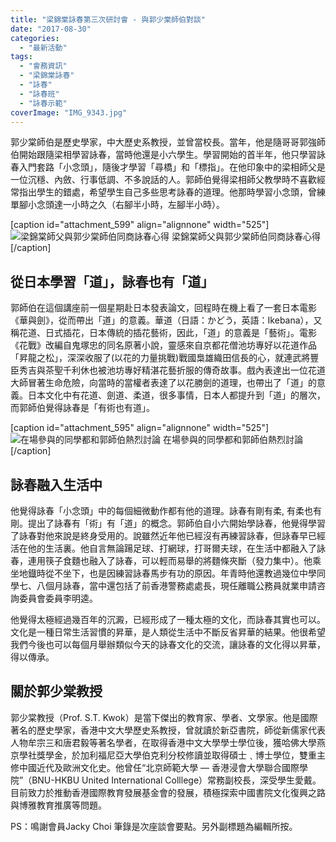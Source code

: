 ```yaml
---
title: "梁錦棠詠春第三次研討會 - 與郭少棠師伯對談"
date: "2017-08-30"
categories: 
  - "最新活動"
tags: 
  - "會務資訊"
  - "梁錦棠詠春"
  - "詠春"
  - "詠春班"
  - "詠春示範"
coverImage: "IMG_9343.jpg"
---
```


郭少棠師伯是歷史學家，中大歷史系教授，並曾當校長。當年，他是隨哥哥郭強師伯開始跟隨梁相學習詠春，當時他還是小六學生。學習開始的首半年，他只學習詠春入門套路「小念頭」，隨後才學習「尋橋」和「標指」。在他印象中的梁相師父是一位沉穩、內斂、行事低調、不多說話的人。郭師伯覺得梁相師父教學時不喜歡經常指出學生的錯處，希望學生自己多些思考詠春的道理。他那時學習小念頭，曾練單腳小念頭達一小時之久（右腳半小時，左腳半小時）。<!--more-->

\[caption id="attachment\_599" align="alignnone" width="525"\]![梁錦棠師父與郭少棠師伯同商詠春心得](images/IMG_9344-1024x768.jpg) 梁錦棠師父與郭少棠師伯同商詠春心得\[/caption\]

## 從日本學習「道」，詠春也有「道」

郭師伯在這個講座前一個星期赴日本發表論文，回程時在機上看了一套日本電影《華與劍》，從而帶出「道」的意義。華道（日語：かどう，英語：Ikebana），又稱花道、日式插花，日本傳統的插花藝術，因此，「道」的意義是「藝術」。電影《花戰》改編自鬼塚忠的同名原著小說，靈感來自京都花僧池坊專好以花道作品「昇龍之松」，深深收服了(以花的力量挑戰)戰國梟雄織田信長的心，就連武將豐臣秀吉與茶聖千利休也被池坊專好精湛花藝折服的傳奇故事。戲內表達出一位花道大師冒著生命危險，向當時的當權者表達了以花勝劍的道理，也帶出了「道」的意義。日本文化中有花道、劍道、柔道，很多事情，日本人都提升到「道」的層次，而郭師伯覺得詠春是「有術也有道」。

\[caption id="attachment\_595" align="alignnone" width="525"\]![在場參與的同學都和郭師伯熱烈討論](images/IMG_8851-1024x768.jpg) 在場參與的同學都和郭師伯熱烈討論\[/caption\]

## 詠春融入生活中

他覺得詠春「小念頭」中的每個細微動作都有他的道理。詠春有剛有柔, 有柔也有剛。提出了詠春有「術」有「道」的概念。郭師伯自小六開始學詠春，他覺得學習了詠春對他來說是終身受用的。說雖然近年他已經沒有再練習詠春，但詠春早已經活在他的生活裏。他自言無論踼足球、打網球，打哥爾夫球，在生活中都融入了詠春，連用筷子食麵也融入了詠春，可以輕而易舉的將麵條夾斷（發力集中）。他乘坐地鐡時從不坐下，也是因練習詠春馬步有功的原因。年青時他還教過幾位中學同學七、八個月詠春，當中還包括了前香港警務處處長，現任離職公務員就業申請咨詢委員會委員李明逵。

他覺得太極經過幾百年的沉澱，已經形成了一種太極的文化，而詠春其實也可以。文化是一種日常生活習慣的昇華，是人類從生活中不斷反省昇華的結果。他很希望我們今後也可以每個月舉辦類似今天的詠春文化的交流，讓詠春的文化得以昇華，得以傳承。

## 關於郭少棠教授

郭少棠教授（Prof. S.T. Kwok）是當下傑出的教育家、學者、文學家。他是國際著名的歷史學家，香港中文大學歷史系教授，曾就讀於新亞書院，師從新儒家代表人物牟宗三和唐君毅等著名學者，在取得香港中文大學學士學位後，獲哈佛大學燕京學社獎學金，於加利福尼亞大學伯克利分校修讀並取得碩士﹑博士學位，雙重主修中國近代及歐洲文化史。他曾任“北京師範大學 — 香港浸會大學聯合國際學院”（BNU-HKBU United International Colllege）常務副校長，深受學生愛戴。目前致力於推動香港國際教育發展基金會的發展，積極探索中國書院文化復興之路與博雅教育推廣等問題。

PS：鳴謝會員Jacky Choi 筆錄是次座談會要點。另外副標題為編輯所按。
